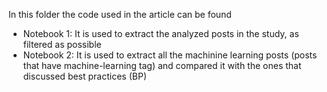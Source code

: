 In this folder the code used in the article can be found
* Notebook 1: It is used to extract the analyzed posts in the study, as filtered as possible
* Notebook 2: It is used to extract all the machinine learning posts (posts that have machine-learning tag) and compared it with the ones that discussed best practices (BP)
